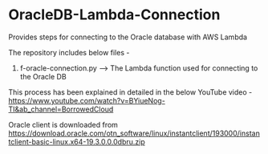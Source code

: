 # OracleDB-Lambda-Connection
Provides steps for connecting to the Oracle database with AWS Lambda

The repository includes below files -

1. f-oracle-connection.py --> The Lambda function used for connecting to the Oracle DB

This process has been explained in detailed in the below YouTube video - https://www.youtube.com/watch?v=BYiueNog-TI&ab_channel=BorrowedCloud

Oracle client is downloaded from https://download.oracle.com/otn_software/linux/instantclient/193000/instantclient-basic-linux.x64-19.3.0.0.0dbru.zip
